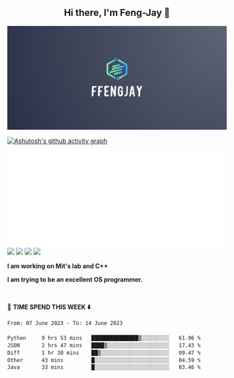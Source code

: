 <h2 align="center"> Hi there, I'm Feng-Jay 👋 </h2>  

![](https://github.com/Feng-Jay/DataStruct/blob/master/Image/1.png)  

[![Ashutosh's github activity graph](https://activity-graph.herokuapp.com/graph?username=Feng-Jay&theme=github)](https://github.com/ashutosh00710/github-readme-activity-graph)



<img src='/metrics.plugin.achievements.compact.svg' align='right' />

![](https://visitor-badge.glitch.me/badge?page_id=Feng-Jay.readme)
![](https://img.shields.io/badge/Concentrate-Cpp-blue)
![](https://img.shields.io/badge/Rust-primer-orange)
![](https://img.shields.io/badge/Target-OS-9cf)  

<p align="left"><b>
I am working on Mit's lab and C++

I am trying to be an excellent OS programmer. 
</b></p>
<!-- ![Achievement]() -->

<!-- <img align="right" src="https://github-readme-stats.vercel.app/api?username=Feng-Jay&show_icons=true&icon_color=CE1D2D&text_color=718096&bg_color=ffffff&hide_title=true" /> -->
<!-- ![Calendar]() -->
<!-- <img src='/metrics.plugin.isocalendar.fullyear.svg' align='center' />   -->
<!-- 
<img src='metrics.plugin.stargazers.svg' align='right' width='200' height='200'> -->

&emsp;

<!-- ![Metrics](/github-metrics.svg) -->

📘 **TIME SPEND THIS WEEK ⬇️**
<!--START_SECTION:waka-->

```txt
From: 07 June 2023 - To: 14 June 2023

Python     9 hrs 53 mins   ███████████████▒░░░░░░░░░   61.96 %
JSON       2 hrs 47 mins   ████▒░░░░░░░░░░░░░░░░░░░░   17.43 %
Diff       1 hr 30 mins    ██▒░░░░░░░░░░░░░░░░░░░░░░   09.47 %
Other      43 mins         █░░░░░░░░░░░░░░░░░░░░░░░░   04.59 %
Java       33 mins         █░░░░░░░░░░░░░░░░░░░░░░░░   03.46 %
```

<!--END_SECTION:waka-->

